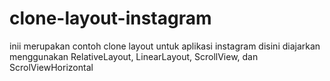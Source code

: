 # clone-layout-instagram
inii merupakan contoh clone layout untuk aplikasi instagram disini diajarkan menggunakan RelativeLayout, LinearLayout, ScrollView, dan ScrolViewHorizontal
